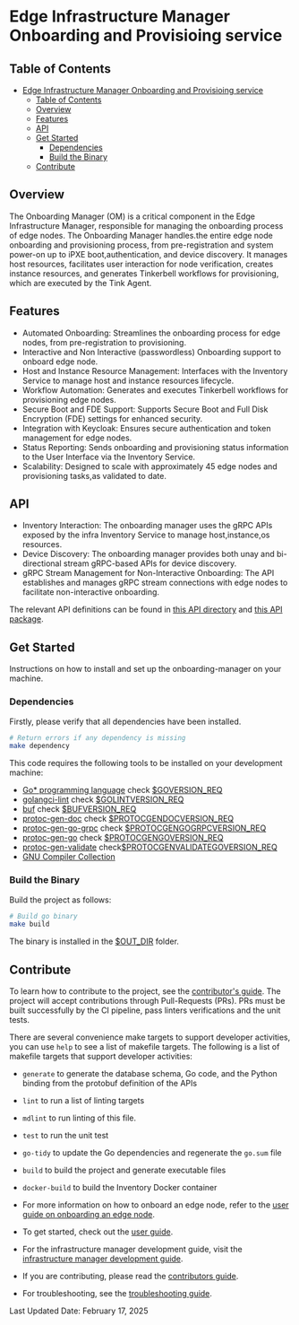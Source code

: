 # Edge Infrastructure Manager Onboarding and Provisioing service

## Table of Contents

- [Edge Infrastructure Manager Onboarding and Provisioing service](#edge-infrastructure-manager-onboarding-and-provisioing-service)
  - [Table of Contents](#table-of-contents)
  - [Overview](#overview)
  - [Features](#features)
  - [API](#api)
  - [Get Started](#get-started)
    - [Dependencies](#dependencies)
    - [Build the Binary](#build-the-binary)
  - [Contribute](#contribute)

## Overview

The Onboarding Manager (OM) is a critical component in the Edge Infrastructure Manager,
responsible for managing the onboarding process of edge nodes.
The Onboarding Manager handles.the entire edge node onboarding and provisioning process,
from pre-registration and system power-on up to iPXE boot,authentication,
and device discovery. It manages host resources,
facilitates user interaction for node verification, creates instance resources, and
generates Tinkerbell workflows for provisioning, which are executed by the Tink Agent.

## Features

- Automated Onboarding: Streamlines the onboarding process for edge nodes,
  from pre-registration to provisioning.
- Interactive and Non Interactive (passwordless) Onboarding
  support to onboard edge node.
- Host and Instance Resource Management: Interfaces with the
  Inventory Service to manage host and instance resources lifecycle.
- Workflow Automation: Generates and executes Tinkerbell workflows
  for provisioning edge nodes.
- Secure Boot and FDE Support: Supports Secure Boot and
  Full Disk Encryption (FDE) settings for enhanced security.
- Integration with Keycloak: Ensures secure authentication and
  token management for edge nodes.
- Status Reporting: Sends onboarding and provisioning status
  information to the User Interface via the Inventory Service.
- Scalability: Designed to scale with approximately 45 edge nodes
  and provisioning tasks,as validated to date.

## API

- Inventory Interaction: The onboarding manager uses the gRPC APIs
  exposed by the infra Inventory Service to manage host,instance,os resources.
- Device Discovery: The onboarding manager provides both unay
  and bi-directional stream gRPC-based APIs for device discovery.
- gRPC Stream Management for Non-Interactive Onboarding: The API establishes
  and manages gRPC stream connections with edge nodes to facilitate
  non-interactive onboarding.

The relevant API definitions can be found in
[this API directory](https://github.com/intel-tiber/infra-onboarding/tree/main/onboarding-manager/api/grpc/onboardingmgr)
and
[this API package](https://github.com/intel-tiber/infra-onboarding/tree/main/onboarding-manager/pkg/api).

## Get Started

Instructions on how to install and set up the onboarding-manager on your machine.

### Dependencies

Firstly, please verify that all dependencies have been installed.

```bash
# Return errors if any dependency is missing
make dependency
```

This code requires the following tools to be installed on your development machine:

- [Go\* programming language](https://go.dev)
  check [$GOVERSION_REQ](Makefile)
- [golangci-lint](https://github.com/golangci/golangci-lint)
  check [$GOLINTVERSION_REQ](Makefile)
- [buf](https://github.com/bufbuild/buf)
  check [$BUFVERSION_REQ](Makefile)
- [protoc-gen-doc](https://github.com/pseudomuto/protoc-gen-doc)
  check [$PROTOCGENDOCVERSION_REQ](Makefile)
- [protoc-gen-go-grpc](https://pkg.go.dev/google.golang.org/grpc/cmd/protoc-gen-go-grpc)
  check [$PROTOCGENGOGRPCVERSION_REQ](Makefile)
- [protoc-gen-go](https://pkg.go.dev/google.golang.org/protobuf/cmd/protoc-gen-go)
  check [$PROTOCGENGOVERSION_REQ](Makefile)
- [protoc-gen-validate](https://github.com/bufbuild/protoc-gen-validate)
  check[$PROTOCGENVALIDATEGOVERSION_REQ](Makefile)
- [GNU Compiler Collection](https://gcc.gnu.org/)

### Build the Binary

Build the project as follows:

```bash
# Build go binary
make build
```

The binary is installed in the [$OUT_DIR](../common.mk) folder.

## Contribute

To learn how to contribute to the project, see the [contributor's guide][contributors-guide-url].
The project will accept contributions through Pull-Requests (PRs).
PRs must be built successfully by the CI pipeline, pass linters
verifications and the unit tests.

There are several convenience make targets to support developer activities,
you can use `help` to see a list of makefile targets.
The following is a list of makefile targets that support developer activities:

- `generate` to generate the database schema, Go code, and the Python binding
  from the protobuf definition of the APIs
- `lint` to run a list of linting targets
- `mdlint` to run linting of this file.
- `test` to run the unit test
- `go-tidy` to update the Go dependencies and regenerate the `go.sum` file
- `build` to build the project and generate executable files
- `docker-build` to build the Inventory Docker container

- For more information on how to onboard an edge node, refer to the
  [user guide on onboarding an edge node][user-guide-onboard-edge-node].
- To get started, check out the [user guide][user-guide-url].
- For the infrastructure manager development guide, visit the
  [infrastructure manager development guide][inframanager-dev-guide-url].
- If you are contributing, please read the [contributors guide][contributors-guide-url].
- For troubleshooting, see the [troubleshooting guide][troubleshooting-url].

[user-guide-onboard-edge-node]: https://literate-adventure-7vjeyem.pages.github.io/edge_orchestrator/user_guide_main/content/user_guide/set_up_edge_infra/edge_node_onboard.html
[user-guide-url]: https://literate-adventure-7vjeyem.pages.github.io/edge_orchestrator/user_guide_main/content/user_guide/get_started_guide/gsg_content.html
[inframanager-dev-guide-url]: https://literate-adventure-7vjeyem.pages.github.io/edge_orchestrator/user_guide_main/content/user_guide/get_started_guide/gsg_content.html
[contributors-guide-url]: https://literate-adventure-7vjeyem.pages.github.io/edge_orchestrator/user_guide_main/content/user_guide/index.html
[troubleshooting-url]: https://literate-adventure-7vjeyem.pages.github.io/edge_orchestrator/user_guide_main/content/user_guide/troubleshooting/troubleshooting.html

Last Updated Date: February 17, 2025
